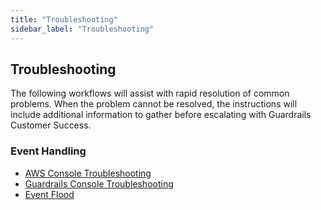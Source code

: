 ```yaml
---
title: "Troubleshooting"
sidebar_label: "Troubleshooting"
---
```


## Troubleshooting

The following workflows will assist with rapid resolution of common problems.  When the problem cannot be resolved, the instructions will include additional information to gather before escalating with Guardrails Customer Success.

### Event Handling
- [AWS Console Troubleshooting](enterprise/troubleshooting/troubleshooting-event-handlers-aws-console)
- [Guardrails Console Troubleshooting](enterprise/troubleshooting/troubleshooting-event-handlers-guardrails-console)
- [Event Flood](enterprise/troubleshooting/event-flood)
